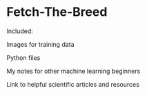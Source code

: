 # Fetch-The-Breed

Included:

Images for training data

Python files

My notes for other machine learning beginners

Link to helpful scientific articles and resources
